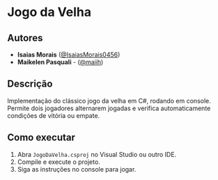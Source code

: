 # Jogo da Velha

## Autores
- **Isaias Morais** ([@IsaiasMorais0456](https://github.com/IsaiasMorais0456))
- **Maikelen Pasquali** - ([@maiih](https://github.com/maiih))



## Descrição
Implementação do clássico jogo da velha em C#, rodando em console. Permite dois jogadores alternarem jogadas e verifica automaticamente condições de vitória ou empate.

## Como executar
1. Abra `JogoDaVelha.csproj` no Visual Studio ou outro IDE.  
2. Compile e execute o projeto.  
3. Siga as instruções no console para jogar.
